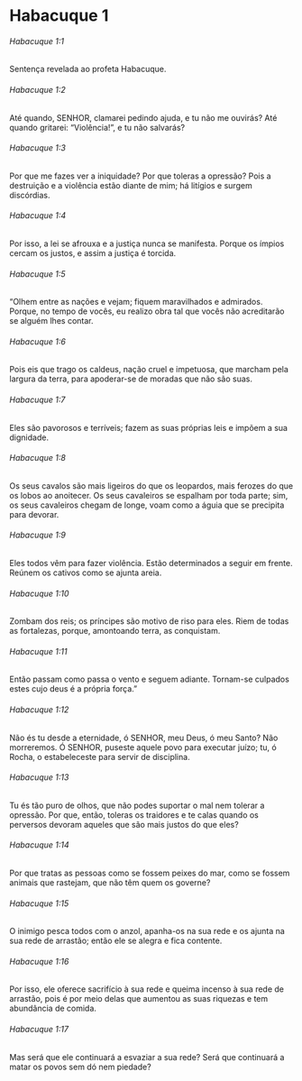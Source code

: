 # Habacuque 1

###### Habacuque 1:1

Sentença revelada ao profeta Habacuque.

###### Habacuque 1:2

Até quando, SENHOR, clamarei pedindo ajuda, e tu não me ouvirás? Até quando gritarei: “Violência!”, e tu não salvarás?

###### Habacuque 1:3

Por que me fazes ver a iniquidade? Por que toleras a opressão? Pois a destruição e a violência estão diante de mim; há litígios e surgem discórdias.

###### Habacuque 1:4

Por isso, a lei se afrouxa e a justiça nunca se manifesta. Porque os ímpios cercam os justos, e assim a justiça é torcida.

###### Habacuque 1:5

“Olhem entre as nações e vejam; fiquem maravilhados e admirados. Porque, no tempo de vocês, eu realizo obra tal que vocês não acreditarão se alguém lhes contar.

###### Habacuque 1:6

Pois eis que trago os caldeus, nação cruel e impetuosa, que marcham pela largura da terra, para apoderar-se de moradas que não são suas.

###### Habacuque 1:7

Eles são pavorosos e terríveis; fazem as suas próprias leis e impõem a sua dignidade.

###### Habacuque 1:8

Os seus cavalos são mais ligeiros do que os leopardos, mais ferozes do que os lobos ao anoitecer. Os seus cavaleiros se espalham por toda parte; sim, os seus cavaleiros chegam de longe, voam como a águia que se precipita para devorar.

###### Habacuque 1:9

Eles todos vêm para fazer violência. Estão determinados a seguir em frente. Reúnem os cativos como se ajunta areia.

###### Habacuque 1:10

Zombam dos reis; os príncipes são motivo de riso para eles. Riem de todas as fortalezas, porque, amontoando terra, as conquistam.

###### Habacuque 1:11

Então passam como passa o vento e seguem adiante. Tornam-se culpados estes cujo deus é a própria força.”

###### Habacuque 1:12

Não és tu desde a eternidade, ó SENHOR, meu Deus, ó meu Santo? Não morreremos. Ó SENHOR, puseste aquele povo para executar juízo; tu, ó Rocha, o estabeleceste para servir de disciplina.

###### Habacuque 1:13

Tu és tão puro de olhos, que não podes suportar o mal nem tolerar a opressão. Por que, então, toleras os traidores e te calas quando os perversos devoram aqueles que são mais justos do que eles?

###### Habacuque 1:14

Por que tratas as pessoas como se fossem peixes do mar, como se fossem animais que rastejam, que não têm quem os governe?

###### Habacuque 1:15

O inimigo pesca todos com o anzol, apanha-os na sua rede e os ajunta na sua rede de arrastão; então ele se alegra e fica contente.

###### Habacuque 1:16

Por isso, ele oferece sacrifício à sua rede e queima incenso à sua rede de arrastão, pois é por meio delas que aumentou as suas riquezas e tem abundância de comida.

###### Habacuque 1:17

Mas será que ele continuará a esvaziar a sua rede? Será que continuará a matar os povos sem dó nem piedade?

